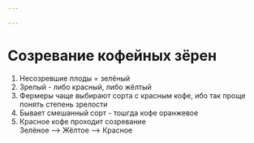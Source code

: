 ```yaml
---

---
```

# Созревание кофейных зёрен
1. Несозревшие плоды = зелёный
2. Зрелый - либо красный, либо жёлтый
3. Фермеры чаще выбирают сорта с красным кофе, ибо так проще понять степень зрелости
4. Бывает смешанный сорт - тошгда кофе оранжевое
5. Красное кофе проходит созревание<br>Зелёное --> Жёлтое --> Красное